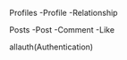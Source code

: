 Profiles
    -Profile
    -Relationship
    
Posts
    -Post
    -Comment
    -Like

allauth(Authentication)
